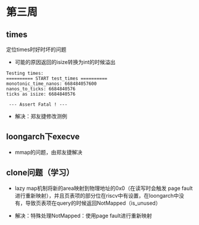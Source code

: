 # 第三周

## times

定位times时好时坏的问题
- 可能的原因返回的isize转换为int的时候溢出

```
Testing times: 
========== START test_times ==========
monotonic_time_nanos: 668484057600
nanos_to_ticks: 6684840576
ticks as isize: 6684840576

 --- Assert Fatal ! ---
 ```

- 解决：郑友捷修改测例

## loongarch下execve
- mmap的问题，由郑友捷解决

## clone问题（学习）
- lazy map机制将新的area映射到物理地址的0x0（在读写时会触发 page fault 进行重新映射），并且页表项的部分位在riscv中有设置，在loongarch中没有，导致页表项在query的时候返回NotMapped（is_unused）

- 解决：特殊处理NotMapped：使用page fault进行重新映射